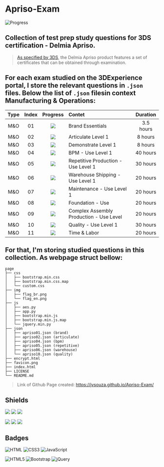 # Apriso-Exam
![Progress](https://progress-bar.dev/27/?title=Completed%20&width=160&color=54aeff)

## Collection of test prep study questions for 3DS certification - Delmia Apriso.
> [As specified by 3DS](https://www.3ds.com/products-services/delmia/products/delmia-apriso/), the Delmia Apriso product features a set of certificates that can be obtained through examination.

## For each exam studied on the 3DExperience portal, I store the relevant questions in `.json` files. Below the list of `.json` filesin context Manufacturing & Operations:
| Type | Index | Progress | Contet | Duration |
| :--: | :---: | :------: | :----- | :------: |
| M&O | 01 | ![](https://img.shields.io/badge/-Done-success) | Brand Essentials | 3.5 hours |
| M&O | 02 | ![](https://img.shields.io/badge/-Done-success) | Articulate Level 1 | 8 hours |
| M&O | 03 | ![](https://img.shields.io/badge/-Doing-important) | Demonstrate Level 1 | 8 hours |
| M&O | 04 | ![](https://img.shields.io/badge/-Done-success) | BPM - Use Level 1 | 40 hours | 
| M&O | 05 | ![](https://img.shields.io/badge/-Done-success) | Repetitive Production - Use Level 1 | 30 hours |
| M&O | 06 | ![](https://img.shields.io/badge/-Done-success) | Warehouse Shipping - Use Level 1 | 20 hours |
| M&O | 07 | ![](https://img.shields.io/badge/-ToDo-inactive) | Maintenance - Use Level 1 | 20 hours |
| M&O | 08 | ![](https://img.shields.io/badge/-ToDo-inactive) | Foundation - Use | 20 hours |
| M&O | 09 | ![](https://img.shields.io/badge/-Doing-important) | Complex Assembly Production - Use Level | 20 hours |
| M&O | 10 | ![](https://img.shields.io/badge/-Done-success) | Quality - Use Level 1 | 30 hours |
| M&O | 11 | ![](https://img.shields.io/badge/-ToDo-inactive) | Time & Labor | 20 hours |

## For that, I'm storing studied questions in this collection. As webpage struct bellow:
```text
page
├── css
│   ├── bootstrap.min.css
│   ├── bootstrap.min.css.map
│   └── custom.css
├── img
│   ├── flag_br.png
│   └── flag_en.png
├── js
│   ├── aes.py
│   ├── app.py
│   ├── bootstrap.min.js
│   ├── bootstrap.min.js.map
│   └── jquery.min.py
├── json
│   ├── apriso01.json (brand)
│   ├── apriso02.json (articulate)
│   ├── apriso04.json (bpm)
│   ├── apriso05.json (repetitive)
│   ├── apriso06.json (warehouse)
│   └── apriso10.json (quality)
├── encrypt.html
├── favicon.png
├── index.html
├── LICENSE
└── README.md

```

> Link of Github Page created: https://jvsouza.github.io/Apriso-Exam/

## Shields
[![](https://img.shields.io/github/languages/top/jvsouza/Apriso-Exam)]()
[![](https://img.shields.io/github/languages/count/jvsouza/Apriso-Exam)]()
[![](https://img.shields.io/github/license/jvsouza/Apriso-Exam)]()

[![](https://img.shields.io/github/languages/code-size/jvsouza/Apriso-Exam)]()
[![](https://img.shields.io/github/repo-size/jvsouza/Apriso-Exam)]()
[![](https://img.shields.io/github/last-commit/jvsouza/Apriso-Exam)]()

## Badges
![HTML](https://img.shields.io/badge/HTML-239120?style=for-the-badge&logo=html5&logoColor=white)
![CSS3](https://img.shields.io/badge/css3-%231572B6.svg?style=for-the-badge&logo=css3&logoColor=white)
![JavaScript](https://img.shields.io/badge/javascript-%23323330.svg?style=for-the-badge&logo=javascript&logoColor=%23F7DF1E)

![HTML5](https://img.shields.io/badge/html5-%23E34F26.svg?style=for-the-badge&logo=html5&logoColor=white)
![Bootstrap](https://img.shields.io/badge/bootstrap-%23563D7C.svg?style=for-the-badge&logo=bootstrap&logoColor=white)
![jQuery](https://img.shields.io/badge/jquery-%230769AD.svg?style=for-the-badge&logo=jquery&logoColor=white)
